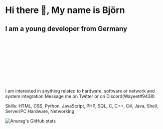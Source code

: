 

# Hi there 👋, My name is Björn
## I am a young developer from Germany
![I am a young developer from Germany](https://raw.githubusercontent.com/Wayeet/Wayeet/main/banner.gif)

I am interested in anything related to hardware, software or network and system integration
Message me on Twitter or on Discord(Wayeet#9438)

Skills: HTML, CSS, Python, JavaScript, PHP, SQL, C, C++, C#, Java, Shell, Server/PC Hardware, Networking

![Anurag's GitHub stats](https://github-readme-stats.vercel.app/api?username=wayeet&show_icons=true&count_private=true)



